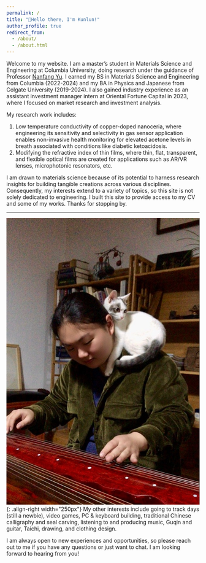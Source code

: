 ```yaml
---
permalink: /
title: "👋Hello there, I'm Kunlun!"
author_profile: true
redirect_from: 
  - /about/
  - /about.html
---
```


Welcome to my website. I am a master’s student in Materials Science and Engineering at Columbia University, doing research under the guidance of Professor [Nanfang Yu](https://www.apam.columbia.edu/faculty/nanfang-yu). I earned my BS in Materials Science and Engineering from Columbia (2022-2024) and my BA in Physics and Japanese from Colgate University (2019-2024). I also gained industry experience as an assistant investment manager intern at Oriental Fortune Capital in 2023, where I focused on market research and investment analysis. 

My research work includes:
1. Low temperature conductivity of copper-doped nanoceria, where engineering its sensitivity and selectivity in gas sensor application enables non-invasive health monitoring for elevated acetone levels in breath associated with conditions like diabetic ketoacidosis.
1. Modifying the refractive index of thin films, where thin, flat, transparent, and flexible optical films are created for applications such as AR/VR lenses, microphotonic resonators, etc.

I am drawn to materials science because of its potential to harness research insights for building tangible creations across various disciplines. Consequently, my interests extend to a variety of topics, so this site is not solely dedicated to engineering. I built this site to provide access to my CV and some of my works. Thanks for stopping by.

----------------------------------------
![playing guqin with xuanxuan](/images/about-pic.jpg){: .align-right width="250px"}
My other interests include going to track days (still a newbie), video games, PC & keyboard building, traditional Chinese calligraphy and seal carving, listening to and producing music, Guqin and guitar, Taichi, drawing, and clothing design.

I am always open to new experiences and opportunities, so please reach out to me if you have any questions or just want to chat. I am looking forward to hearing from you!